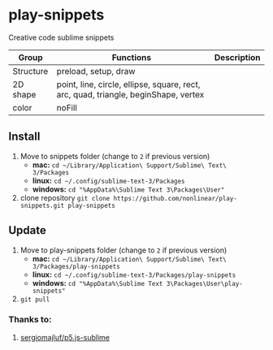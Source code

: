 # play-snippets

Creative code sublime snippets


|Group|Functions|Description|
|---|---|---|
|Structure|preload, setup, draw||
|2D shape|point, line, circle, ellipse, square, rect, arc, quad, triangle, beginShape, vertex||
|color|noFill||


## Install

1. Move to snippets folder (change to `2` if previous version)
	- **mac:** `cd ~/Library/Application\ Support/Sublime\ Text\ 3/Packages`
	- **linux:** `cd ~/.config/sublime-text-3/Packages`
	- **windows:** `cd "%AppData%\Sublime Text 3\Packages\User"`
2. clone repository `git clone https://github.com/nonlinear/play-snippets.git play-snippets`


## Update

1. Move to play-snippets folder (change to `2` if previous version)
	- **mac:** `cd ~/Library/Application\ Support/Sublime\ Text\ 3/Packages/play-snippets`
	- **linux:** `cd ~/.config/sublime-text-3/Packages/play-snippets`
	- **windows:** `cd "%AppData%\Sublime Text 3\Packages\User\play-snippets"`
2. `git pull`


### Thanks to:

1. [sergiomajluf/p5.js-sublime](https://github.com/sergiomajluf/p5.js-sublime)